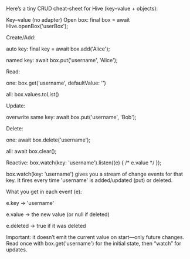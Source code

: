 Here’s a tiny CRUD cheat-sheet for Hive (key–value + objects):

Key–value (no adapter)
Open box: final box = await Hive.openBox('userBox');

Create/Add:

auto key: final key = await box.add('Alice');

named key: await box.put('username', 'Alice');

Read:

one: box.get('username', defaultValue: '')

all: box.values.toList()

Update:

overwrite same key: await box.put('username', 'Bob');

Delete:

one: await box.delete('username');

all: await box.clear();

Reactive: box.watch(key: 'username').listen((e) { /* e.value */ });





box.watch(key: 'username') gives you a stream of change events for that key. It fires every time 'username' is added/updated (put) or deleted.

What you get in each event (e):

e.key → 'username'

e.value → the new value (or null if deleted)

e.deleted → true if it was deleted

Important: it doesn’t emit the current value on start—only future changes. Read once with box.get('username') for the initial state, then “watch” for updates.
